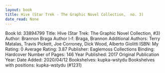 ```yaml
---
layout: book
title: Hive (Star Trek - The Graphic Novel Collection,  no. 3)
date_read: None
---
```


Book Id: 33894799
Title: Hive (Star Trek: The Graphic Novel Collection, #3)
Author: Brannon Braga
Author l-f: Braga, Brannon
Additional Authors: Terry Matalas, Travis Pickett, Joe Corroney, Dick Wood, Alberto Giolitti
ISBN: 
My Rating: 0
Average Rating: 3.87
Publisher: Eaglemoss Collections
Binding: Hardcover
Number of Pages: 146
Year Published: 2017
Original Publication Year: 
Date Added: 2020/04/12
Bookshelves: kupka-wstydu
Bookshelves with positions: kupka-wstydu (#1231)

